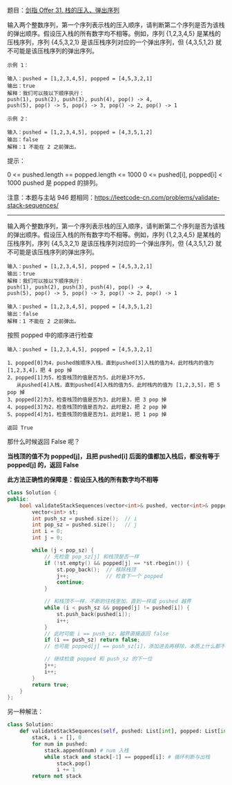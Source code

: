题目：[剑指 Offer 31. 栈的压入、弹出序列](https://leetcode.cn/problems/zhan-de-ya-ru-dan-chu-xu-lie-lcof/)

输入两个整数序列，第一个序列表示栈的压入顺序，请判断第二个序列是否为该栈的弹出顺序。假设压入栈的所有数字均不相等。例如，序列 {1,2,3,4,5} 是某栈的压栈序列，序列 {4,5,3,2,1} 是该压栈序列对应的一个弹出序列，但 {4,3,5,1,2} 就不可能是该压栈序列的弹出序列。

```
示例 1：

输入：pushed = [1,2,3,4,5], popped = [4,5,3,2,1]
输出：true
解释：我们可以按以下顺序执行：
push(1), push(2), push(3), push(4), pop() -> 4,
push(5), pop() -> 5, pop() -> 3, pop() -> 2, pop() -> 1

示例 2：

输入：pushed = [1,2,3,4,5], popped = [4,3,5,1,2]
输出：false
解释：1 不能在 2 之前弹出。
```

提示：

0 <= pushed.length == popped.length <= 1000
0 <= pushed[i], popped[i] < 1000
pushed 是 popped 的排列。

注意：本题与主站 946 题相同：https://leetcode-cn.com/problems/validate-stack-sequences/

---

输入两个整数序列，第一个序列表示栈的压入顺序，请判断第二个序列是否为该栈的弹出顺序。假设压入栈的所有数字均不相等。例如，序列 {1,2,3,4,5} 是某栈的压栈序列，序列 {4,5,3,2,1} 是该压栈序列对应的一个弹出序列，但 {4,3,5,1,2} 就不可能是该压栈序列的弹出序列。

```
输入：pushed = [1,2,3,4,5], popped = [4,5,3,2,1]
输出：true
解释：我们可以按以下顺序执行：
push(1), push(2), push(3), push(4), pop() -> 4,
push(5), pop() -> 5, pop() -> 3, pop() -> 2, pop() -> 1

输入：pushed = [1,2,3,4,5], popped = [4,3,5,1,2]
输出：false
解释：1 不能在 2 之前弹出。
```

按照 popped 中的顺序进行检查

```
输入：pushed = [1,2,3,4,5], popped = [4,5,3,2,1]

1、popped[0]为4，pushed按顺序入栈，直到pushed[3]入栈的值为4，此时栈内的值为 [1,2,3,4]，把 4 pop 掉
2、popped[1]为5，检查栈顶的值是否为5，此时是3不为5，
   从pushed[4]入栈，直到pushed[4]入栈的值为5，此时栈内的值为 [1,2,3,5]，把 5 pop 掉
3、popped[2]为3，检查栈顶的值是否为3，此时是3，把 3 pop 掉
4、popped[3]为2，检查栈顶的值是否为2，此时是2，把 2 pop 掉
5、popped[4]为1，检查栈顶的值是否为1，此时是1，把 1 pop 掉

返回 True
```

那什么时候返回 False 呢？

**当栈顶的值不为 popped[j]，且把 pushed[i] 后面的值都加入栈后，都没有等于 popped[j] 的，返回 False**

**此方法正确性的保障是：假设压入栈的所有数字均不相等**

```c++
class Solution {
public:
    bool validateStackSequences(vector<int>& pushed, vector<int>& popped) {
        vector<int> st;
        int push_sz = pushed.size();  // i
        int pop_sz = pushed.size();   // j
        int i = 0;
        int j = 0;

        while (j < pop_sz) {
            // 先检查 pop_sz[j] 和栈顶是否一样
            if (!st.empty() && popped[j] == *st.rbegin()) {
                st.pop_back();  // 移除栈顶
                j++;            // 检查下一个 popped
                continue;
            }

            // 和栈顶不一样，不断的往栈里加，直到一样或 pushed 越界
            while (i < push_sz && popped[j] != pushed[i]) {
                st.push_back(pushed[i]);
                i++;
            }
            // 此时可能 i == push_sz，越界直接返回 false
            if (i == push_sz) return false;
            // 也可能 popped[j] == push_sz[i]，添加进去再移除，本质上什么都不用做

            // 继续检查 popped 和 push_sz 的下一位
            j++;
            i++;
        }
        return true;
    }
};
```

另一种解法：

```python
class Solution:
    def validateStackSequences(self, pushed: List[int], popped: List[int]) -> bool:
        stack, i = [], 0
        for num in pushed:
            stack.append(num) # num 入栈
            while stack and stack[-1] == popped[i]: # 循环判断与出栈
                stack.pop()
                i += 1
        return not stack
```

